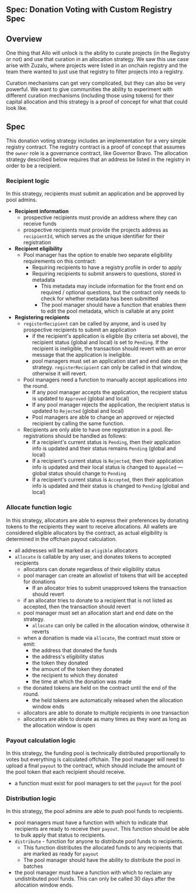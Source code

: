 Spec: Donation Voting with Custom Registry Spec
---------------------------------

## Overview

One thing that Allo will unlock is the ability to curate projects (in the
Registry or not) and use that curation in an allocation strategy. We saw this
use case arise with Zuzalu, where projects were listed in an onchain registry
and the team there wanted to just use that registry to filter projects into
a registry.

Curation mechanisms can get very complicated, but they can also be very
powerful. We want to give communities the ability to experiment with different
curation mechanisms (including those using tokens) for their capital allocation
and this strategy is a proof of concept for what that could look like.

## Spec

This donation voting strategy includes an implementation for a very simple registry
contract. The registry contract is a proof of concept that assumes the `owner`
role is a governance contract, like Governor Bravo. The allocation strategy
described below requires that an address be listed in the registry in order to
be a recipient.

### Recipient logic

In this strategy, recipients must submit an application and be approved by pool admins.

- **Recipient information**
  - prospective recipients must provide an address where they can receive funds
  - prospective recipients must provide the projects address as `recipientId`, which serves as the unique identifier for their registration
- **Recipient eligibility**
  - Pool manager has the option to enable two separate eligibility requirements on this contract:
    - Requiring recipients to have a registry profile in order to apply
    - Requiring recipients to submit answers to questions, stored in metadata
      - This metadata may include information for the front end on required / optional questions, but the contract only needs to check for whether metadata has been submitted
      - The pool manager should have a function that enables them to edit the pool metadata, which is callable at any point
- **Registering recipients**
  - `registerRecipient` can be called by anyone, and is used by prospective recipients to submit an application
    - if the recipient's application is eligible (by criteria set above), the recipient status (global and local) is set to `Pending`. If the recipient is ineligible, the transaction should revert with an error message that the application is ineligible.
    - pool managers must set an application start and end date on the strategy. `registerRecipient` can only be called in that window, otherwise it will revert.
  - Pool managers need a function to manually accept applications into the round.
    - If any pool manager accepts the application, the recipient status is updated to `Approved` (global and local)
    - If any pool manager rejects the application, the recipient status is updated to `Rejected` (global and local)
    - Pool managers are able to change an approved or rejected recipient by calling the same function.
  - Recipients are only able to have one registration in a pool. Re-registrations should be handled as follows:
    - If a recipient's current status is `Pending`, then their application info is updated and their status remains `Pending` (global and local)
    - If a recipient's current status is `Rejected`, then their application info is updated and their local status is changed to `Appealed` — global status should change to `Pending`
    - If a recipient's current status is `Accepted`, then their application info is updated and their status is changed to `Pending` (global and local)

### Allocate function logic

In this strategy, allocators are able to express their preferences by donating tokens to the recipients they want to receive allocations. All wallets are considered eligible allocators by the contract, as actual eligibility is determined in the offchain payout calculation.

- all addresses will be marked as `eligible` allocators
- `allocate` is callable by any user, and donates tokens to accepted recipients
  - allocators can donate regardless of their eligibility status
  - pool manager can create an allowlist of tokens that will be accepted for donations
    - If an allocator tries to submit unapproved tokens the transaction should revert
  - if an allocator tries to donate to a recipient that is not listed as accepted, then the transaction should revert
  - pool manager must set an allocation start and end date on the strategy.
    - `allocate` can only be called in the allocation window, otherwise it reverts
  - when a donation is made via `allocate`, the contract must store or emit:
    - the address that donated the funds
    - the address's eligibility status
    - the token they donated
    - the amount of the token they donated
    - the recipient to which they donated
    - the time at which the donation was made
  - the donated tokens are held on the contract until the end of the round.
    - the held tokens are automatically released when the allocation window ends
  - allocators are able to donate to multiple recipients in one transaction
  - allocators are able to donate as many times as they want as long as the allocation window is open

### Payout calculation logic

In this strategy, the funding pool is technically distributed proportionally to votes but everything is calculated offchain. The pool manager will need to upload a final `payout` to the contract, which should include the amount of the pool token that each recipient should receive.

- a function must exist for pool managers to set the `payout` for the pool

### Distribution logic

In this strategy, the pool admins are able to push pool funds to recipients.

- pool managers must have a function with which to indicate that recipients are ready to receive their `payout`. This function should be able to bulk apply that status to recipients.
- `distribute` - function for anyone to distribute pool funds to recipients.
  - This function distributes the allocated funds to any recipients that are marked as ready for `payout`
  - The pool manager should have the ability to distribute the pool in batches
- the pool manager must have a function with which to reclaim any undistributed pool funds. This can only be called 30 days after the allocation window ends.
